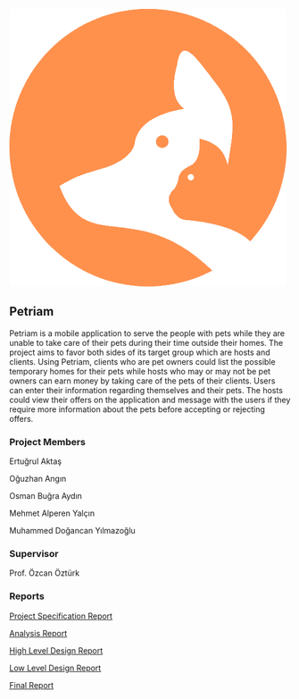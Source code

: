 ![](https://raw.githubusercontent.com/dgndds/petriam/gh-pages/logo.png)

## Petriam

Petriam is a mobile application to serve the people with pets while they are unable to take care of their pets during their time outside their homes. The project aims to favor both sides of its target group which are hosts and clients. Using Petriam, clients who are pet owners could list the possible temporary homes for their pets while hosts who may or may not be pet owners can earn money by taking care of the pets of their clients. Users can enter their information regarding themselves and their pets. The hosts could view their offers on the application and message with the users if they require more information about the pets before accepting or rejecting offers.

### Project Members

Ertuğrul Aktaş

Oğuzhan Angın

Osman Buğra Aydın

Mehmet Alperen Yalçın

Muhammed Doğancan Yılmazoğlu


### Supervisor

Prof. Özcan Öztürk


### Reports

[Project Specification Report](https://github.com/dgndds/petriam/blob/main/reports/Project%20Specification%20Report.pdf)

[Analysis Report](https://github.com/dgndds/petriam/blob/main/reports/Petriam_Analysis_report.pdf)

[High Level Design Report](https://github.com/dgndds/petriam/blob/main/reports/Petriam%20High%20Level%20Design%20Report.pdf)

[Low Level Design Report](https://github.com/dgndds/petriam/blob/main/reports/Petriam%20Low-Level%20Design%20Report.pdf)

[Final Report](https://github.com/dgndds/petriam/blob/main/reports/Petriam_Final_Report.pdf)
